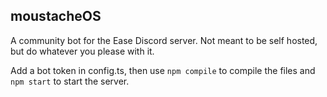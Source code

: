 ## moustacheOS

A community bot for the Ease Discord server. Not meant to be self hosted, but do whatever you please with it.

Add a bot token in config.ts, then use `npm compile` to compile the files and `npm start` to start the server.
